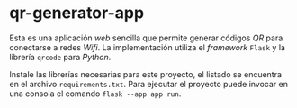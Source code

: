 # qr-generator-app

Esta es una aplicación *web* sencilla que permite generar códigos *QR* para conectarse a redes *Wifi*. La implementación utiliza el *framework* `Flask` y la librería `qrcode` para *Python*.

Instale las librerías necesarias para este proyecto, el listado se encuentra en el archivo `requirements.txt`. Para ejecutar el proyecto puede invocar en una consola el comando `flask --app app run`.

